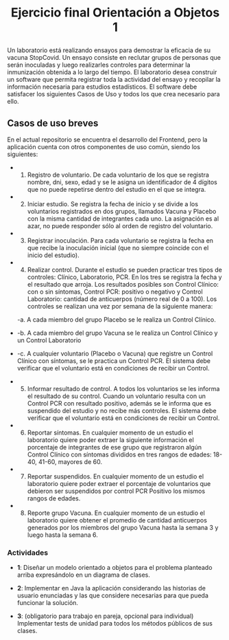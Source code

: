 #
# <p align="center">Ejercicio final Orientación a Objetos 1</p>

Un laboratorio está realizando ensayos para demostrar la eficacia de su vacuna StopCovid. Un
ensayo consiste en reclutar grupos de personas que serán inoculadas y luego realizarles controles
para determinar la inmunización obtenida a lo largo del tiempo. El laboratorio desea construir un
software que permita registrar toda la actividad del ensayo y recopilar la información necesaria
para estudios estadísticos.
El software debe satisfacer los siguientes Casos de Uso y todos los que crea necesario para ello.



## Casos de uso breves

En el actual repositorio se encuentra el desarrollo del Frontend, pero la aplicación cuenta con otros componentes de uso común, siendo los siguientes:

- 1. Registro de voluntario. De cada voluntario de los que se registra nombre, dni, sexo, edad y
     se le asigna un identificador de 4 dígitos que no puede repetirse dentro del estudio en el
     que se integra.


- 2. Iniciar estudio. Se registra la fecha de inicio y se divide a los voluntarios registrados en dos
     grupos, llamados Vacuna y Placebo con la misma cantidad de integrantes cada uno. La
     asignación es al azar, no puede responder sólo al orden de registro del voluntario.

- 3. Registrar inoculación. Para cada voluntario se registra la fecha en que recibe la
     inoculación inicial (que no siempre coincide con el inicio del estudio).

- 4. Realizar control. Durante el estudio se pueden practicar tres tipos de controles: Clínico, Laboratorio, PCR. En los tres se registra la fecha y el resultado que arroja. Los resultados posibles son Control Clínico: con o sin síntomas, Control PCR: positivo o negativo y Control Laboratorio: cantidad de anticuerpos (número real de 0 a 100). Los controles se realizan una vez por semana de la siguiente manera:

  -a. A cada miembro del grupo Placebo se le realiza un Control Clínico.
  
- -b. A cada miembro del grupo Vacuna se le realiza un Control Clínico y un Control Laboratorio
  
- -c. A cualquier voluntario (Placebo o Vacuna) que registre un Control Clínico con síntomas, se le practica un Control PCR. El sistema debe verificar que el voluntario está en condiciones de recibir un Control.


- 5. Informar resultado de control. A todos los voluntarios se les informa el resultado de su
     control. Cuando un voluntario resulta con un Control PCR con resultado positivo, además
     se le informa que es suspendido del estudio y no recibe más controles. El sistema debe
     verificar que el voluntario está en condiciones de recibir un Control.

- 6. Reportar síntomas. En cualquier momento de un estudio el laboratorio quiere poder
     extraer la siguiente información el porcentaje de integrantes de ese grupo que registraron
     algún Control Clínico con síntomas divididos en tres rangos de edades: 18-40, 41-60,
     mayores de 60.

- 7. Reportar suspendidos. En cualquier momento de un estudio el laboratorio quiere poder
     extraer el porcentaje de voluntarios que debieron ser suspendidos por control PCR
     Positivo los mismos rangos de edades.

- 8. Reporte grupo Vacuna. En cualquier momento de un estudio el laboratorio quiere obtener
     el promedio de cantidad anticuerpos generados por los miembros del grupo Vacuna hasta
     la semana 3 y luego hasta la semana 6.


### Actividades

- **1**:  Diseñar un modelo orientado a objetos para el problema planteado arriba expresándolo en un diagrama de clases.

- **2**: Implementar en Java la aplicación considerando las historias de usuario enunciadas y las que considere necesarias para que pueda funcionar la solución.

- **3**:  (obligatorio para trabajo en pareja, opcional para individual) Implementar tests de unidad para todos los métodos públicos de sus clases.